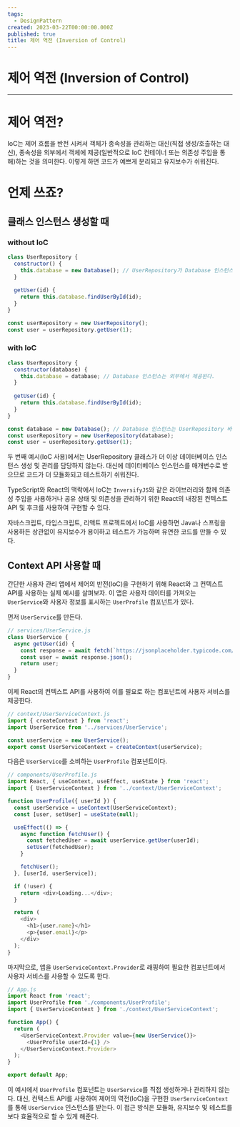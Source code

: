 ```yaml
---
tags:
  - DesignPattern
created: 2023-03-22T00:00:00.000Z
published: true
title: 제어 역전 (Inversion of Control)
---
```


# 제어 역전 (Inversion of Control)
---

# 제어 역전?
IoC는 제어 흐름을 반전 시켜서 객체가 종속성을 관리하는 대신(직접 생성/호출하는 대신), 종속성을 외부에서 객체에 제공(일반적으로 IoC 컨테이너 또는 의존성 주입을 통해)하는 것을 의미한다. 이렇게 하면 코드가 예쁘게 분리되고 유지보수가 쉬워진다.
# 언제 쓰죠?
## 클래스 인스턴스 생성할 때
### without IoC
```js
class UserRepository {
  constructor() {
    this.database = new Database(); // UserRepository가 Database 인스턴스를 생성하고 제어한다.
  }
  
  getUser(id) {
    return this.database.findUserById(id);
  }
}

const userRepository = new UserRepository();
const user = userRepository.getUser(1);
```

### with IoC
```js
class UserRepository {
  constructor(database) {
    this.database = database; // Database 인스턴스는 외부에서 제공된다.
  }
  
  getUser(id) {
    return this.database.findUserById(id);
  }
}

const database = new Database(); // Database 인스턴스는 UserRepository 바깥에서 생성된다.
const userRepository = new UserRepository(database);
const user = userRepository.getUser(1);
```

두 번째 예시(IoC 사용)에서는 UserRepository 클래스가 더 이상 데이터베이스 인스턴스 생성 및 관리를 담당하지 않는다. 대신에 데이터베이스 인스턴스를 매개변수로 받으므로 코드가 더 모듈화되고 테스트하기 쉬워진다.
  
TypeScript와 React의 맥락에서 IoC는 `InversifyJS`와 같은 라이브러리와 함께 의존성 주입을 사용하거나 공유 상태 및 의존성을 관리하기 위한 React의 내장된 컨텍스트 API 및 후크를 사용하여 구현할 수 있다.
  
자바스크립트, 타입스크립트, 리액트 프로젝트에서 IoC를 사용하면 Java나 스프링을 사용하든 상관없이 유지보수가 용이하고 테스트가 가능하며 유연한 코드를 만들 수 있다.

## Context API 사용할 때
간단한 사용자 관리 앱에서 제어의 반전(IoC)을 구현하기 위해 React와 그 컨텍스트 API를 사용하는 실제 예시를 살펴보자. 이 앱은 사용자 데이터를 가져오는 `UserService`와 사용자 정보를 표시하는 `UserProfile` 컴포넌트가 있다.

먼저 `UserService`를 만든다.

```js
// services/UserService.js
class UserService {
  async getUser(id) {
    const response = await fetch(`https://jsonplaceholder.typicode.com/users/${id}`);
    const user = await response.json();
    return user;
  }
}
```

이제 React의 컨텍스트 API를 사용하여 이를 필요로 하는 컴포넌트에 사용자 서비스를 제공한다.

```js
// context/UserServiceContext.js
import { createContext } from 'react';
import UserService from '../services/UserService';

const userService = new UserService();
export const UserServiceContext = createContext(userService);
```

다음은 `UserService`를 소비하는 `UserProfile` 컴포넌트이다.

```js
// components/UserProfile.js
import React, { useContext, useEffect, useState } from 'react';
import { UserServiceContext } from '../context/UserServiceContext';

function UserProfile({ userId }) {
  const userService = useContext(UserServiceContext);
  const [user, setUser] = useState(null);

  useEffect(() => {
    async function fetchUser() {
      const fetchedUser = await userService.getUser(userId);
      setUser(fetchedUser);
    }

    fetchUser();
  }, [userId, userService]);

  if (!user) {
    return <div>Loading...</div>;
  }

  return (
    <div>
      <h1>{user.name}</h1>
      <p>{user.email}</p>
    </div>
  );
}
```

마지막으로, 앱을 `UserServiceContext.Provider`로 래핑하여 필요한 컴포넌트에서 사용자 서비스를 사용할 수 있도록 한다.

```js
// App.js
import React from 'react';
import UserProfile from './components/UserProfile';
import { UserServiceContext } from './context/UserServiceContext';

function App() {
  return (
    <UserServiceContext.Provider value={new UserService()}>
      <UserProfile userId={1} />
    </UserServiceContext.Provider>
  );
}

export default App;
```

이 예시에서 `UserProfile` 컴포넌트는 `UserService`를 직접 생성하거나 관리하지 않는다. 대신, 컨텍스트 API를 사용하여 제어의 역전(IoC)을 구현한 `UserServiceContext`를 통해 `UserService` 인스턴스를 받는다. 이 접근 방식은 모듈화, 유지보수 및 테스트를 보다 효율적으로 할 수 있게 해준다.